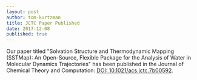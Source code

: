 ```yaml
---
layout: post
author: tom-kurtzman
title: JCTC Paper Published
date: 2017-12-08
published: true
---
```

Our paper titled "Solvation Structure and Thermodynamic Mapping (SSTMap): An Open-Source, Flexible Package for the Analysis of Water in Molecular Dynamics Trajectories" has been published in the Journal of Chemical Theory and Computation:  [DOI: 10.1021/acs.jctc.7b00592](http://pubs.acs.org/doi/10.1021/acs.jctc.7b00592).
